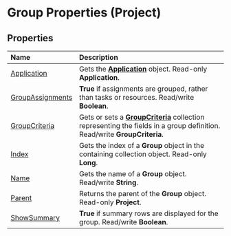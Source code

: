 
# Group Properties (Project)

## Properties



|**Name**|**Description**|
|:-----|:-----|
|[Application](99436da8-42d7-4f6b-5b36-55b1541de676.md)|Gets the  **[Application](8eb91712-7784-a102-38c0-19bb056c27e9.md)** object. Read-only **Application**.|
|[GroupAssignments](206221d1-7340-29f8-7d2f-5c9e20d76424.md)|**True** if assignments are grouped, rather than tasks or resources. Read/write **Boolean**.|
|[GroupCriteria](c021a7ca-1e80-4318-7612-3d2bf579b683.md)|Gets or sets a  **[GroupCriteria](9c3f7a79-c65f-925c-98ae-c217bd6ed8f7.md)** collection representing the fields in a group definition. Read/write **GroupCriteria**.|
|[Index](3470e8a4-46ad-7793-2dc0-43d8dcd6fc1e.md)|Gets the index of a  **Group** object in the containing collection object. Read-only **Long**.|
|[Name](c5961e6f-0736-74c5-0da8-a7ebeea3f33c.md)|Gets the name of a  **Group** object. Read/write **String**.|
|[Parent](8e137984-2557-a406-b2d4-392607c12353.md)|Returns the parent of the  **Group** object. Read-only **Project**.|
|[ShowSummary](865815c0-acd6-8a74-1b4d-18a5aaa0b41b.md)|**True** if summary rows are displayed for the group. Read/write **Boolean**.|

